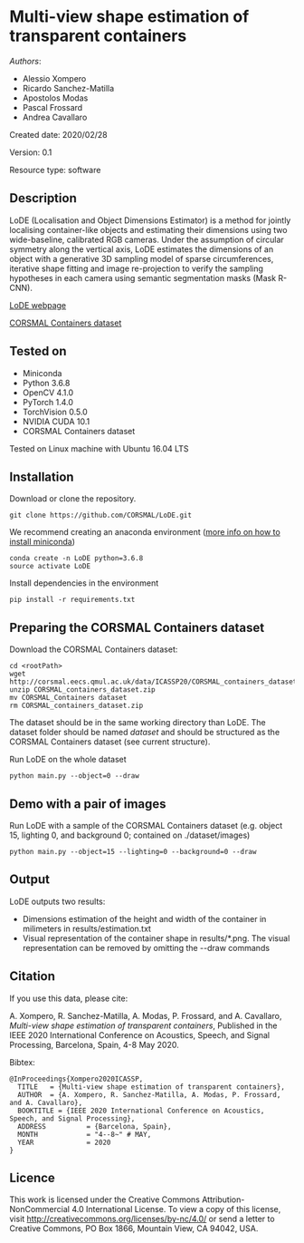 # Multi-view shape estimation of transparent containers

*Authors*:
* Alessio Xompero
* Ricardo Sanchez-Matilla
* Apostolos Modas
* Pascal Frossard
* Andrea Cavallaro

Created date: 2020/02/28

Version: 0.1

Resource type: software

## Description
LoDE (Localisation and Object Dimensions Estimator) is a method for jointly 
localising container-like objects and estimating their dimensions using 
two wide-baseline, calibrated RGB cameras. Under the assumption of circular 
symmetry along the vertical axis, LoDE estimates the dimensions of an object 
with a generative 3D sampling model of sparse circumferences, iterative shape 
fitting and image re-projection to verify the sampling hypotheses in each camera 
using semantic segmentation masks (Mask R-CNN).

[LoDE webpage](http://corsmal.eecs.qmul.ac.uk/LoDE.html)

[CORSMAL Containers dataset](http://corsmal.eecs.qmul.ac.uk/containers.html)

## Tested on
* Miniconda
* Python 3.6.8
* OpenCV 4.1.0
* PyTorch 1.4.0
* TorchVision 0.5.0
* NVIDIA CUDA 10.1
* CORSMAL Containers dataset

Tested on Linux machine with Ubuntu 16.04 LTS


## Installation
Download or clone the repository.
```
git clone https://github.com/CORSMAL/LoDE.git
```

We recommend creating an anaconda environment ([more info on how to install miniconda](https://docs.conda.io/en/latest/miniconda.html))

```
conda create -n LoDE python=3.6.8
source activate LoDE
```

Install dependencies in the environment

```
pip install -r requirements.txt
```

## Preparing the CORSMAL Containers dataset

Download the CORSMAL Containers dataset:
```
cd <rootPath>
wget http://corsmal.eecs.qmul.ac.uk/data/ICASSP20/CORSMAL_containers_dataset.zip
unzip CORSMAL_containers_dataset.zip
mv CORSMAL_Containers dataset
rm CORSMAL_containers_dataset.zip
```

The dataset should be in the same working directory than LoDE. The dataset folder should be
named _dataset_ and should be structured as the CORSMAL Containers dataset (see current structure).

Run LoDE on the whole dataset
```
python main.py --object=0 --draw
```

## Demo with a pair of images

Run LoDE with a sample of the CORSMAL Containers dataset (e.g. object 15, lighting 0, and background 0; contained on ./dataset/images)
```
python main.py --object=15 --lighting=0 --background=0 --draw
```

## Output
LoDE outputs two results:
* Dimensions estimation of the height and width of the container in milimeters in results/estimation.txt
* Visual representation of the container shape in results/*.png. The visual representation can be removed by omitting the --draw commands


## Citation

If you use this data, please cite:

A. Xompero, R. Sanchez-Matilla, A. Modas, P. Frossard, and A. Cavallaro, 
_Multi-view shape estimation of transparent containers_, Published in the IEEE 
2020 International Conference on Acoustics, Speech, and Signal Processing,
Barcelona, Spain, 4-8 May 2020.

Bibtex:
```
@InProceedings{Xompero2020ICASSP,
  TITLE   = {Multi-view shape estimation of transparent containers},
  AUTHOR  = {A. Xompero, R. Sanchez-Matilla, A. Modas, P. Frossard, and A. Cavallaro},
  BOOKTITLE = {IEEE 2020 International Conference on Acoustics, Speech, and Signal Processing},
  ADDRESS	       = {Barcelona, Spain},
  MONTH		       = "4--8~" # MAY,
  YEAR		       = 2020
}
```


## Licence
This work is licensed under the Creative Commons Attribution-NonCommercial 4.0 
International License. To view a copy of this license, visit 
http://creativecommons.org/licenses/by-nc/4.0/ or send a letter to 
Creative Commons, PO Box 1866, Mountain View, CA 94042, USA.

